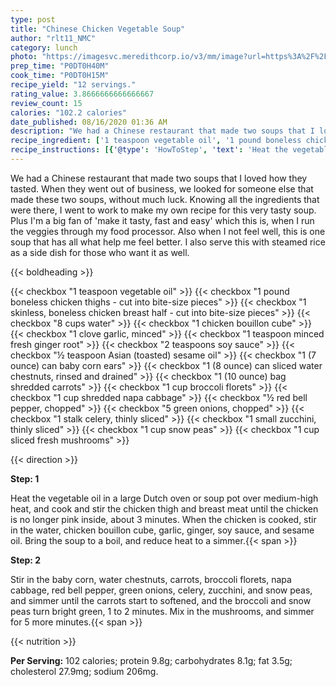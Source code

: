 ```yaml
---
type: post
title: "Chinese Chicken Vegetable Soup"
author: "rlt11_NMC"
category: lunch
photo: "https://imagesvc.meredithcorp.io/v3/mm/image?url=https%3A%2F%2Fimages.media-allrecipes.com%2Fuserphotos%2F910582.jpg"
prep_time: "P0DT0H40M"
cook_time: "P0DT0H15M"
recipe_yield: "12 servings."
rating_value: 3.8666666666666667
review_count: 15
calories: "102.2 calories"
date_published: 08/16/2020 01:36 AM
description: "We had a Chinese restaurant that made two soups that I loved how they tasted. When they went out of business, we looked for someone else that made these two soups, without much luck. Knowing all the ingredients that were there, I went to work to make my own recipe for this very tasty soup. Plus I'm a big fan of 'make it tasty, fast and easy' which this is, when I run the veggies through my food processor. Also when I not feel well, this is one soup that has all what help me feel better.  I also serve this with steamed rice as a side dish for those who want it as well."
recipe_ingredient: ['1 teaspoon vegetable oil', '1 pound boneless chicken thighs - cut into bite-size pieces', '1 skinless, boneless chicken breast half - cut into bite-size pieces', '8 cups water', '1 chicken bouillon cube', '1 clove garlic, minced', '1 teaspoon minced fresh ginger root', '2 teaspoons soy sauce', '½ teaspoon Asian (toasted) sesame oil', '1 (7 ounce) can baby corn ears', '1 (8 ounce) can sliced water chestnuts, rinsed and drained', '1 (10 ounce) bag shredded carrots', '1 cup broccoli florets', '1 cup shredded napa cabbage', '½ red bell pepper, chopped', '5 green onions, chopped', '1 stalk celery, thinly sliced', '1 small zucchini, thinly sliced', '1 cup snow peas', '1 cup sliced fresh mushrooms']
recipe_instructions: [{'@type': 'HowToStep', 'text': 'Heat the vegetable oil in a large Dutch oven or soup pot over medium-high heat, and cook and stir the chicken thigh and breast meat until the chicken is no longer pink inside, about 3 minutes. When the chicken is cooked, stir in the water, chicken bouillon cube, garlic, ginger, soy sauce, and sesame oil. Bring the soup to a boil, and reduce heat to a simmer.\n'}, {'@type': 'HowToStep', 'text': 'Stir in the baby corn, water chestnuts, carrots, broccoli florets, napa cabbage, red bell pepper, green onions, celery, zucchini, and snow peas, and simmer until the carrots start to softened, and the broccoli and snow peas turn bright green, 1 to 2 minutes. Mix in the mushrooms, and simmer for 5 more minutes.\n'}]
---
```


We had a Chinese restaurant that made two soups that I loved how they tasted. When they went out of business, we looked for someone else that made these two soups, without much luck. Knowing all the ingredients that were there, I went to work to make my own recipe for this very tasty soup. Plus I'm a big fan of 'make it tasty, fast and easy' which this is, when I run the veggies through my food processor. Also when I not feel well, this is one soup that has all what help me feel better.  I also serve this with steamed rice as a side dish for those who want it as well. 

{{< boldheading >}}

{{< checkbox "1 teaspoon vegetable oil" >}}
{{< checkbox "1 pound boneless chicken thighs - cut into bite-size pieces" >}}
{{< checkbox "1  skinless, boneless chicken breast half - cut into bite-size pieces" >}}
{{< checkbox "8 cups water" >}}
{{< checkbox "1  chicken bouillon cube" >}}
{{< checkbox "1 clove garlic, minced" >}}
{{< checkbox "1 teaspoon minced fresh ginger root" >}}
{{< checkbox "2 teaspoons soy sauce" >}}
{{< checkbox "½ teaspoon Asian (toasted) sesame oil" >}}
{{< checkbox "1 (7 ounce) can baby corn ears" >}}
{{< checkbox "1 (8 ounce) can sliced water chestnuts, rinsed and drained" >}}
{{< checkbox "1 (10 ounce) bag shredded carrots" >}}
{{< checkbox "1 cup broccoli florets" >}}
{{< checkbox "1 cup shredded napa cabbage" >}}
{{< checkbox "½  red bell pepper, chopped" >}}
{{< checkbox "5  green onions, chopped" >}}
{{< checkbox "1 stalk celery, thinly sliced" >}}
{{< checkbox "1 small zucchini, thinly sliced" >}}
{{< checkbox "1 cup snow peas" >}}
{{< checkbox "1 cup sliced fresh mushrooms" >}}


{{< direction >}}

**Step: 1**

Heat the vegetable oil in a large Dutch oven or soup pot over medium-high heat, and cook and stir the chicken thigh and breast meat until the chicken is no longer pink inside, about 3 minutes. When the chicken is cooked, stir in the water, chicken bouillon cube, garlic, ginger, soy sauce, and sesame oil. Bring the soup to a boil, and reduce heat to a simmer.{{< span >}}

**Step: 2**

Stir in the baby corn, water chestnuts, carrots, broccoli florets, napa cabbage, red bell pepper, green onions, celery, zucchini, and snow peas, and simmer until the carrots start to softened, and the broccoli and snow peas turn bright green, 1 to 2 minutes. Mix in the mushrooms, and simmer for 5 more minutes.{{< span >}}

{{< nutrition >}}

**Per Serving:** 102 calories; protein 9.8g; carbohydrates 8.1g; fat 3.5g; cholesterol 27.9mg; sodium 206mg.